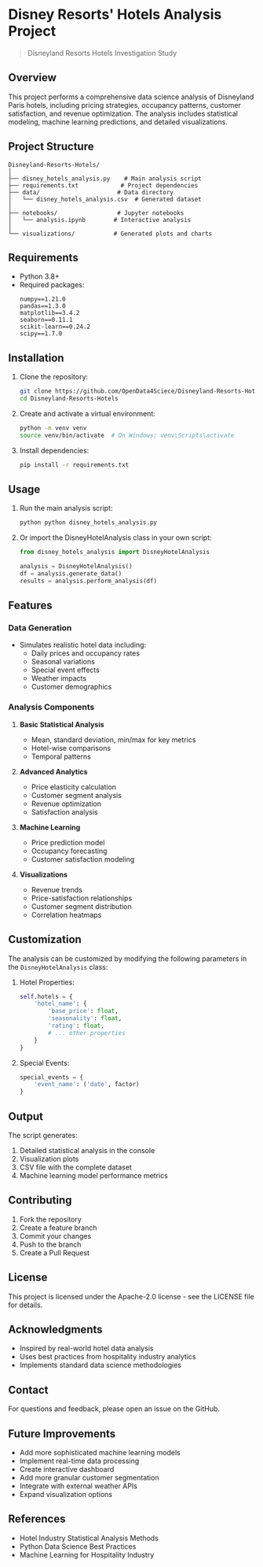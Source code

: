 # Disney Resorts' Hotels Analysis Project

> Disneyland Resorts Hotels Investigation Study

## Overview
This project performs a comprehensive data science analysis of Disneyland Paris hotels, including pricing strategies, occupancy patterns, customer satisfaction, and revenue optimization. The analysis includes statistical modeling, machine learning predictions, and detailed visualizations.

## Project Structure
```
Disneyland-Resorts-Hotels/
│
├── disney_hotels_analysis.py    # Main analysis script
├── requirements.txt            # Project dependencies
├── data/                      # Data directory
│   └── disney_hotels_analysis.csv  # Generated dataset
│
├── notebooks/                 # Jupyter notebooks
│   └── analysis.ipynb        # Interactive analysis
│
└── visualizations/           # Generated plots and charts
```

## Requirements
- Python 3.8+
- Required packages:
  ```
  numpy==1.21.0
  pandas==1.3.0
  matplotlib==3.4.2
  seaborn==0.11.1
  scikit-learn==0.24.2
  scipy==1.7.0
  ```

## Installation
1. Clone the repository:
   ```bash
   git clone https://github.com/OpenData4Sciece/Disneyland-Resorts-Hotels.git
   cd Disneyland-Resorts-Hotels
   ```

2. Create and activate a virtual environment:
   ```bash
   python -m venv venv
   source venv/bin/activate  # On Windows: venv\Scripts\activate
   ```

3. Install dependencies:
   ```bash
   pip install -r requirements.txt
   ```

## Usage
1. Run the main analysis script:
   ```bash
   python python disney_hotels_analysis.py
   ```

2. Or import the DisneyHotelAnalysis class in your own script:
   ```python
   from disney_hotels_analysis import DisneyHotelAnalysis
   
   analysis = DisneyHotelAnalysis()
   df = analysis.generate_data()
   results = analysis.perform_analysis(df)
   ```

## Features

### Data Generation
- Simulates realistic hotel data including:
  - Daily prices and occupancy rates
  - Seasonal variations
  - Special event effects
  - Weather impacts
  - Customer demographics

### Analysis Components
1. **Basic Statistical Analysis**
   - Mean, standard deviation, min/max for key metrics
   - Hotel-wise comparisons
   - Temporal patterns

2. **Advanced Analytics**
   - Price elasticity calculation
   - Customer segment analysis
   - Revenue optimization
   - Satisfaction analysis

3. **Machine Learning**
   - Price prediction model
   - Occupancy forecasting
   - Customer satisfaction modeling

4. **Visualizations**
   - Revenue trends
   - Price-satisfaction relationships
   - Customer segment distribution
   - Correlation heatmaps

## Customization
The analysis can be customized by modifying the following parameters in the `DisneyHotelAnalysis` class:

1. Hotel Properties:
   ```python
   self.hotels = {
       'hotel_name': {
           'base_price': float,
           'seasonality': float,
           'rating': float,
           # ... other properties
       }
   }
   ```

2. Special Events:
   ```python
   special_events = {
       'event_name': ('date', factor)
   }
   ```

## Output
The script generates:
1. Detailed statistical analysis in the console
2. Visualization plots
3. CSV file with the complete dataset
4. Machine learning model performance metrics

## Contributing
1. Fork the repository
2. Create a feature branch
3. Commit your changes
4. Push to the branch
5. Create a Pull Request

## License

This project is licensed under the Apache-2.0 license - see the LICENSE file for details.

## Acknowledgments
- Inspired by real-world hotel data analysis
- Uses best practices from hospitality industry analytics
- Implements standard data science methodologies

## Contact
For questions and feedback, please open an issue on the GitHub.

## Future Improvements
- Add more sophisticated machine learning models
- Implement real-time data processing
- Create interactive dashboard
- Add more granular customer segmentation
- Integrate with external weather APIs
- Expand visualization options

## References
- Hotel Industry Statistical Analysis Methods
- Python Data Science Best Practices
- Machine Learning for Hospitality Industry
